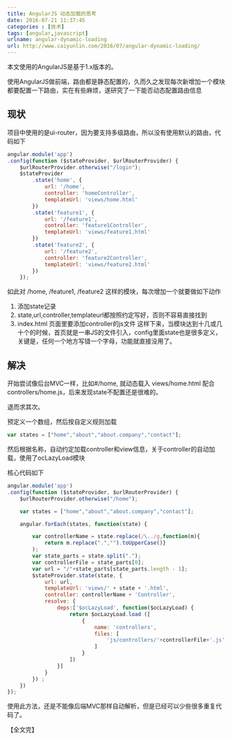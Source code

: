 ```yaml
---
title: AngularJS 动态加载的思考  
date: 2016-07-21 11:37:45  
categories : [技术]  
tags: [angular,javascript]  
urlname: angular-dynamic-loading  
url: http://www.caiyunlin.com/2016/07/angular-dynamic-loading/  
---
```


本文使用的AngularJS是基于1.x版本的。

使用AngularJS做前端，路由都是静态配置的，久而久之发现每次新增加一个模块都要配置一下路由，实在有些麻烦，遂研究了一下能否动态配置路由信息

## 现状

项目中使用的是ui-router，因为要支持多级路由，所以没有使用默认的路由，代码如下



```javascript
angular.module('app')
.config(function ($stateProvider, $urlRouterProvider) {
    $urlRouterProvider.otherwise("/login");
    $stateProvider
        .state('home', {
            url: '/home',
            controller: 'homeController',
            templateUrl: 'views/home.html'
        })
        .state('feature1', {
            url: '/feature1',
            controller: 'feature1Controller',
            templateUrl: 'views/feature1.html'
        })
        .state('feature2', {
            url: '/feature2',
            controller: 'feature2Controller',
            templateUrl: 'views/feature2.html'
        })
    });
```
如此对 /home, /feature1, /feature2 这样的模块，每次增加一个就要做如下动作
1. 添加state记录
2. state,url,controller,templateurl都按照约定写好，否则不容易直接找到
3. index.html 页面里要添加controller的js文件
这样下来，当模块达到十几或几十个的时候，首页就是一串JS的文件引入，config里面state也是很多定义，关键是，任何一个地方写错一个字母，功能就直接没用了。

## 解决
开始尝试像后台MVC一样，比如#/home, 就动态载入 views/home.html 配合 controllers/home.js，后来发现state不配置还是很难的。

退而求其次。

预定义一个数组，然后按自定义规则加载
```javascript
var states = ["home","about","about.company","contact"];
```
然后根据名称，自动约定加载controller和view信息，关于controller的自动加载，使用了ocLazyLoad模块

核心代码如下

```javascript
angular.module('app')
.config(function ($stateProvider, $urlRouterProvider) {
    $urlRouterProvider.otherwise("/home");

    var states = ["home","about","about.company","contact"];

    angular.forEach(states, function(state) {

        var controllerName = state.replace(/\../g,function(m){
            return m.replace(".","").toUpperCase()}
        );
        var state_parts = state.split(".");
        var controllerFile = state_parts[0];
        var url = "/"+state_parts[state_parts.length - 1];
        $stateProvider.state(state, {
            url: url, 
            templateUrl: 'views/' + state + '.html',
            controller: controllerName + 'Controller',
            resolve: {
                deps:['$ocLazyLoad', function($ocLazyLoad) {
                    return $ocLazyLoad.load ([
                        {
                            name: 'controllers',
                            files: [
                                'js/controllers/'+controllerFile+'.js'
                            ]
                        }
                    ])
                }]
            }
        }) ;
    })
});
```

使用此方法，还是不能像后端MVC那样自动解析，但是已经可以少些很多重复代码了。

【全文完】